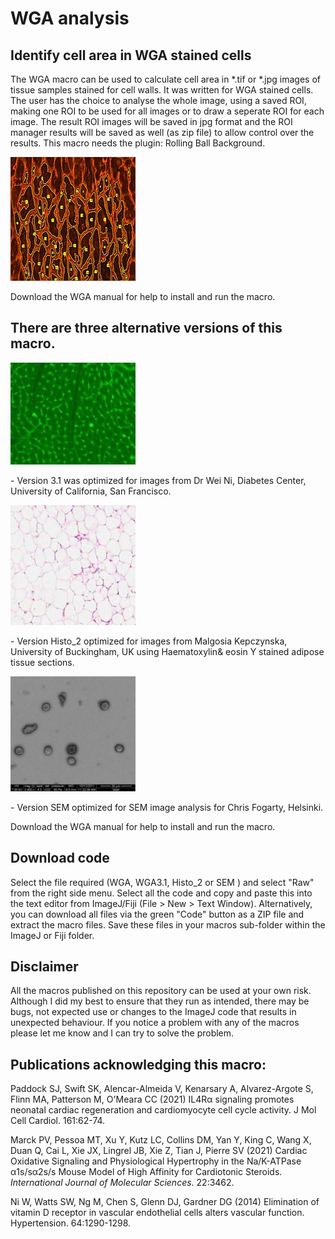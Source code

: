 # WGA analysis

## **Identify cell area in WGA stained cells**

The WGA macro can be used to calculate cell area in *.tif or *.jpg images of tissue samples stained for cell walls. It was written for WGA stained cells. The user has the choice to analyse the whole image, using a saved ROI, making one ROI to be used for all images or to draw a seperate ROI for each image. The result ROI images will be saved in jpg format and the ROI manager results will be saved as well (as zip file) to allow control over the results.
This macro needs the plugin: Rolling Ball Background.

![](WGA_all.jpg)

Download the WGA manual for help to install and run the macro.

## There are three alternative versions of this macro.

![](WGA3.1.jpg)

\- Version 3.1 was optimized for images from Dr Wei Ni, Diabetes Center, University of California, San Francisco.

![](Histo_2.jpg)

\- Version Histo_2 optimized for images from Malgosia Kepczynska, University of Buckingham, UK using Haematoxylin& eosin Y stained adipose tissue sections.

![](SEM.jpg)

\- Version SEM optimized for SEM image analysis for Chris Fogarty, Helsinki.

Download the WGA manual for help to install and run the macro.

## Download code

Select the file required (WGA, WGA3.1, Histo_2 or SEM ) and select "Raw" from the right side menu. Select all the code and copy and paste this into the text editor from ImageJ/Fiji (File > New > Text Window). Alternatively, you can download all files via the green "Code" button as a ZIP file and extract the macro files. Save these files in your macros sub-folder within the ImageJ or Fiji folder.

## Disclaimer

All the macros published on this repository can be used at your own risk. Although I did my best to ensure that they run as intended, there may be bugs, not expected use or changes to the ImageJ code that results in unexpected behaviour. If you notice a problem with any of the macros please let me know and I can try to solve the problem.

## Publications acknowledging this macro:

Paddock SJ, Swift SK, Alencar-Almeida V, Kenarsary A, Alvarez-Argote S, Flinn MA, Patterson M, O'Meara CC (2021) IL4Rα signaling promotes neonatal cardiac regeneration and cardiomyocyte cell cycle activity. J Mol Cell Cardiol. 161:62-74.

Marck PV, Pessoa MT, Xu Y, Kutz LC, Collins DM, Yan Y, King C, Wang X, Duan Q, Cai L, Xie JX, Lingrel JB, Xie Z, Tian J, Pierre SV (2021) Cardiac Oxidative Signaling and Physiological Hypertrophy in the Na/K-ATPase α1s/sα2s/s Mouse Model of High Affinity for Cardiotonic Steroids. *International Journal of Molecular Sciences*. 22:3462. 

Ni W, Watts SW, Ng M, Chen S, Glenn DJ, Gardner DG (2014) Elimination of vitamin D receptor in vascular endothelial cells alters vascular function. Hypertension. 64:1290-1298.
